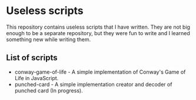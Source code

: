 # Useless scripts

This repository contains useless scripts that I have written. They are not big enough to be a 
separate repository, but they were fun to write and I learned something new while writing them.

## List of scripts

- conway-game-of-life - A simple implementation of Conway's Game of Life in JavaScript.
- punched-card - A simple implementation creator and decoder of punched card (In progress).
